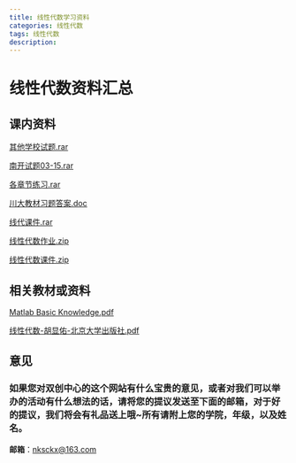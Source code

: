 ```yaml
---
title: 线性代数学习资料
categories: 线性代数
tags: 线性代数
description: 
---
```


# 线性代数资料汇总

<!--more-->

## 课内资料

[其他学校试题.rar](https://gitee.com/nksckx/xianxingdaishu/raw/master/其他学校试题.rar)

[南开试题03-15.rar](https://gitee.com/nksckx/xianxingdaishu/raw/master/南开试题03-15.rar)

[各章节练习.rar](https://gitee.com/nksckx/xianxingdaishu/raw/master/各章节练习.rar)

[川大教材习题答案.doc](https://gitee.com/nksckx/xianxingdaishu/raw/master/川大教材习题答案.doc)

[线代课件.rar](https://gitee.com/nksckx/xianxingdaishu/raw/master/线代课件.rar)

[线性代数作业.zip](https://gitee.com/nksckx/xianxingdaishu/raw/master/线性代数作业.zip)

[线性代数课件.zip](https://gitee.com/nksckx/xianxingdaishu/raw/master/线性代数课件.zip)


## 相关教材或资料

[Matlab Basic Knowledge.pdf](https://gitee.com/nksckx/xianxingdaishu/raw/master/Matlab%20Basic%20Knowledge.pdf)

[线性代数-胡显佑-北京大学出版社.pdf](https://gitee.com/nksckx/xianxingdaishu/raw/master/线性代数-胡显佑-北京大学出版社.pdf)



## 意见

### 如果您对双创中心的这个网站有什么宝贵的意见，或者对我们可以举办的活动有什么想法的话，请将您的提议发送至下面的邮箱，对于好的提议，我们将会有礼品送上哦~所有请附上您的学院，年级，以及姓名。

**邮箱**：nksckx@163.com
